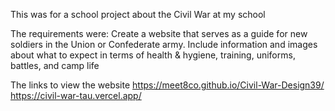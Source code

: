 This was for a school project about the Civil War at my school


The requirements were:
  Create a website that serves as a guide for new soldiers in the Union or Confederate army. Include information and images about what to expect in terms of health & hygiene, training, uniforms, battles, and camp life


The links to view the website
https://meet8co.github.io/Civil-War-Design39/
https://civil-war-tau.vercel.app/
